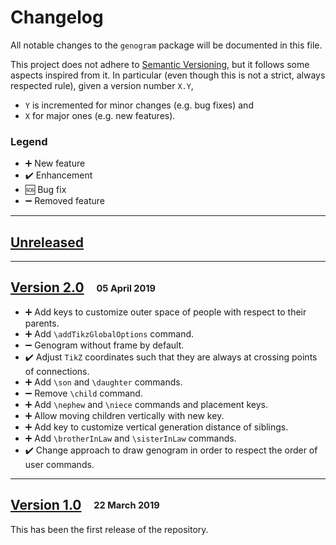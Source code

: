 # Changelog

All notable changes to the `genogram` package will be documented in this file.

This project does not adhere to [Semantic Versioning](http://semver.org/spec/v2.0.0.html), but it follows some aspects inspired from it.
In particular (even though this is not a strict, always respected rule), given a version number `X.Y`,
 - `Y` is incremented for minor changes (e.g. bug fixes) and 
 - `X` for major ones (e.g. new features).

### Legend

 * :heavy_plus_sign: New feature
 * :heavy_check_mark: Enhancement
 * :sos: Bug fix
 * :heavy_minus_sign: Removed feature

---

## [Unreleased]

---

## [Version 2.0] &nbsp;&nbsp; <sub><sup>05 April 2019</sub></sup>

* :heavy_plus_sign: Add keys to customize outer space of people with respect to their parents.
* :heavy_plus_sign: Add `\addTikzGlobalOptions` command.
* :heavy_minus_sign: Genogram without frame by default.
* :heavy_check_mark: Adjust `TikZ` coordinates such that they are always at crossing points of connections.
* :heavy_plus_sign: Add `\son` and `\daughter` commands.
* :heavy_minus_sign: Remove `\child` command.
* :heavy_plus_sign: Add `\nephew` and `\niece` commands and placement keys.
* :heavy_plus_sign: Allow moving children vertically with new key.
* :heavy_plus_sign: Add key to customize vertical generation distance of siblings.
* :heavy_plus_sign: Add `\brotherInLaw` and `\sisterInLaw` commands.
* :heavy_check_mark: Change approach to draw genogram in order to respect the order of user commands.

---

## [Version 1.0] &nbsp;&nbsp; <sub><sup>22 March 2019</sub></sup>

This has been the first release of the repository.


[Unreleased]: https://github.com/AxelKrypton/genogram/compare/v1.0...HEAD
[Version 2.0]: https://github.com/AxelKrypton/genogram/releases/tag/v2.0
[Version 1.0]: https://github.com/AxelKrypton/genogram/releases/tag/v1.0

